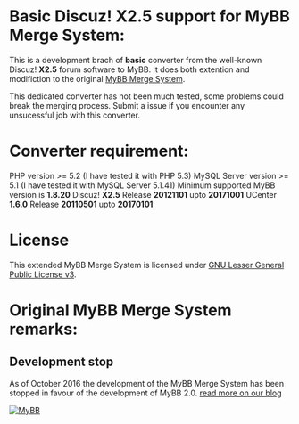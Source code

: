 # Basic Discuz! X2.5 support for MyBB Merge System:
This is a development brach of **basic** converter from the well-known Discuz! **X2.5** forum software to MyBB. It does both extention and modifiction to the original [MyBB Merge System](https://github.com/mybb/merge-system).

This dedicated converter has not been much tested, some problems could break the merging process. Submit a issue if you encounter any unsucessful job with this converter.

# Converter requirement:
PHP version >= 5.2 (I have tested it with PHP 5.3)
MySQL Server version >= 5.1 (I have tested it with MySQL Server 5.1.41)
Minimum supported MyBB version is **1.8.20**
Discuz! **X2.5** Release **20121101** upto **20171001**
UCenter **1.6.0** Release **20110501** upto **20170101**

# License
This extended MyBB Merge System is licensed under [GNU Lesser General Public License v3](https://mybb.com/download/merge-system/license/).

# Original MyBB Merge System remarks:
## Development stop
As of October 2016 the development of the MyBB Merge System has been stopped in favour of the development of MyBB 2.0. [read more on our blog](https://blog.mybb.com/2016/10/17/mybb-1-8-8-merge-system-1-8-8-release/)

[![MyBB](https://raw.github.com/mybb/mybb/feature/images/logo.png "MyBB")](http://www.mybb.com "MyBB")
